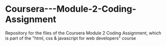 # Coursera---Module-2-Coding-Assignment
Repository for the files of the Coursera Module 2 Coding Assignment, which is part of the "html, css &amp; javascript for web developers" course
